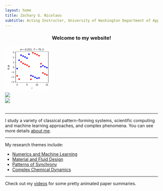 ```yaml
---
layout: home
title: Zachary G. Nicolaou
subtitle: Acting Instructor, University of Washington Department of Applied Mathematics | Washington Research Foundation Postdoctoral Scholar
---
```


<div class="container-fluid">
  <div class="row">
  <div class="col"></div>
  <center>
  <h3>Welcome to my website! </h3>
  </center>
  <div class="col"></div>
  </div>

  <div class="row">
  <div class="col"></div>
  <img src="/assets/gallery/unpublished/fwanimation.gif" height="150"  />
  <div class="col"></div>
  <img src="/assets/gallery/figures/cgle_animation.gif" height="150"  />
  <div class="col"></div>
  <img src="/assets/gallery/figures/anharmonic.gif" height="150"  />
  <div class="col"></div>
  </div>
</div>
<br>

---
I study a variety of classical pattern-forming systems, scientific computing and machine learning approaches, and complex phenomena. You can see more details [about me](aboutme).

---

My research themes include:
- [Numerics and Machine Learning](numerics)
- [Material and Fluid Design](materials)
- [Patterns of Synchrony](synchronization)
- [Complex Chemical Dynamics](chemistry)

---

Check out my [videos](gallery2) for some pretty animated paper summaries.
